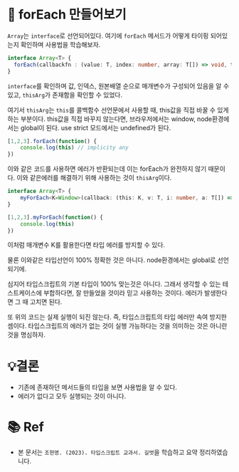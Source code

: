 # 📌 forEach 만들어보기

`Array`는 `interface`로 선언되어있다. 여기에 `forEach` 메서드가 어떻게 타이핑 되어있는지 확인하며 사용법을 학습해보자.

```ts
interface Array<T> {
  forEach(callbackfn : (value: T, index: number, array: T[]) => void, thisArg?: any)
}
```

`interface`를 확인하며 값, 인덱스, 원본배열 순으로 매개변수가 구성되어 있음을 알 수 있고, `thisArg`가 존재함을 확인할 수 있었다.

여기서 `thisArg`는 `this`를 콜백함수 선언문에서 사용할 때, this값을 직접 바꿀 수 있게 하는 부분이다. this값을 직접 바꾸지 않는다면, 브라우저에서는 window, node환경에서는 global이 된다. use strict 모드에서는 undefined가 된다.

```ts
[1,2,3].forEach(function() {
    console.log(this) // implicity any
})
```

이와 같은 코드를 사용하면 에러가 반환되는데 이는 forEach가 완전하지 않기 때문이다. 이와 같은에러를 해결하기 위해 사용하는 것이 `thisArg`이다.

```ts
interface Array<T> {
    myForEach<K=Window>(callback: (this: K, v: T, i: number, a: T[]) => void, thisArg?: K): void;
}

[1,2,3].myForEach(function() {
    console.log(this)
})
```

이처럼 매개변수 K를 활용한다면 타입 에러를 방지할 수 있다.

물론 이와같은 타입선언이 100% 정확한 것은 아니다. node환경에서는 global로 선언되기에.

심지어 타입스크립트의 기본 타입이 100% 맞는것은 아니다. 그래서 생각할 수 있는 테스트케이스에 부합하다면, 잘 만들었을 것이라 믿고 사용하는 것이다.
에러가 발생한다면 그 때 고치면 된다.

또 위의 코드는 실제 실행이 되진 않는다. 즉, 타입스크립트의 타입 에러만 속여 방지한 셈이다. 타입스크립트의 에러가 없는 것이 실행 가능하다는 것을 의미하는 것은 아니란 것을 명심하자.

# 💡결론

- 기존에 존재하던 메서드들의 타입을 보면 사용법을 알 수 있다.
- 에러가 없다고 모두 실행되는 것이 아니다.

# 📚 Ref

- 본 문서는 `조현영. (2023). 타입스크립트 교과서. 길벗`을 학습하고 요약 정리하였습니다.